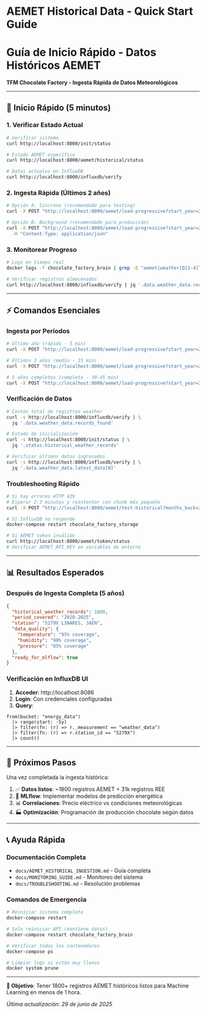 # AEMET Historical Data - Quick Start Guide
# Guía de Inicio Rápido - Datos Históricos AEMET

**TFM Chocolate Factory - Ingesta Rápida de Datos Meteorológicos**

---

## 🚀 Inicio Rápido (5 minutos)

### 1. Verificar Estado Actual
```bash
# Verificar sistema
curl http://localhost:8000/init/status

# Estado AEMET específico
curl http://localhost:8000/aemet/historical/status

# Datos actuales en InfluxDB
curl http://localhost:8000/influxdb/verify
```

### 2. Ingesta Rápida (Últimos 2 años)
```bash
# Opción A: Síncrono (recomendado para testing)
curl -X POST "http://localhost:8000/aemet/load-progressive?start_year=2023&end_year=2025"

# Opción B: Background (recomendado para producción)
curl -X POST "http://localhost:8000/aemet/load-progressive?start_year=2020&end_year=2025" \
  -H "Content-Type: application/json"
```

### 3. Monitorear Progreso
```bash
# Logs en tiempo real
docker logs -f chocolate_factory_brain | grep -E "aemet|weather|Q[1-4]"

# Verificar registros almacenados
curl http://localhost:8000/influxdb/verify | jq '.data.weather_data.records_found'
```

---

## ⚡ Comandos Esenciales

### Ingesta por Períodos

```bash
# Último año (rápido - 5 min)
curl -X POST "http://localhost:8000/aemet/load-progressive?start_year=2024&end_year=2025"

# Últimos 3 años (medio - 15 min)
curl -X POST "http://localhost:8000/aemet/load-progressive?start_year=2022&end_year=2025"

# 5 años completos (completo - 30-45 min)
curl -X POST "http://localhost:8000/aemet/load-progressive?start_year=2020&end_year=2025"
```

### Verificación de Datos

```bash
# Conteo total de registros weather
curl -s http://localhost:8000/influxdb/verify | \
  jq '.data.weather_data.records_found'

# Estado de inicialización
curl -s http://localhost:8000/init/status | \
  jq '.status.historical_weather_records'

# Verificar últimos datos ingresados
curl -s http://localhost:8000/influxdb/verify | \
  jq '.data.weather_data.latest_data[0]'
```

### Troubleshooting Rápido

```bash
# Si hay errores HTTP 429
# Esperar 2-3 minutos y reintentar con chunk más pequeño
curl -X POST "http://localhost:8000/aemet/test-historical?months_back=3"

# Si InfluxDB no responde
docker-compose restart chocolate_factory_storage

# Si AEMET token inválido
curl http://localhost:8000/aemet/token/status
# Verificar AEMET_API_KEY en variables de entorno
```

---

## 📊 Resultados Esperados

### Después de Ingesta Completa (5 años)

```json
{
  "historical_weather_records": 1800,
  "period_covered": "2020-2025",
  "station": "5279X LINARES, JAÉN",
  "data_quality": {
    "temperature": "95% coverage",
    "humidity": "90% coverage", 
    "pressure": "85% coverage"
  },
  "ready_for_mlflow": true
}
```

### Verificación en InfluxDB UI

1. **Acceder**: http://localhost:8086
2. **Login**: Con credenciales configuradas
3. **Query**: 
```flux
from(bucket: "energy_data")
  |> range(start: -5y)
  |> filter(fn: (r) => r._measurement == "weather_data")
  |> filter(fn: (r) => r.station_id == "5279X")
  |> count()
```

---

## 🎯 Próximos Pasos

Una vez completada la ingesta histórica:

1. ✅ **Datos listos**: ~1800 registros AEMET + 31k registros REE
2. 🚀 **MLflow**: Implementar modelos de predicción energética
3. 📊 **Correlaciones**: Precio eléctrico vs condiciones meteorológicas
4. 🏭 **Optimización**: Programación de producción chocolate según datos

---

## 📞 Ayuda Rápida

### Documentación Completa
- `docs/AEMET_HISTORICAL_INGESTION.md` - Guía completa
- `docs/MONITORING_GUIDE.md` - Monitoreo del sistema
- `docs/TROUBLESHOOTING.md` - Resolución problemas

### Comandos de Emergencia

```bash
# Reiniciar sistema completo
docker-compose restart

# Solo reiniciar API (mantiene datos)
docker-compose restart chocolate_factory_brain

# Verificar todos los contenedores
docker-compose ps

# Limpiar logs si están muy llenos
docker system prune
```

---

**🎯 Objetivo**: Tener 1800+ registros AEMET históricos listos para Machine Learning en menos de 1 hora.

*Última actualización: 29 de junio de 2025*